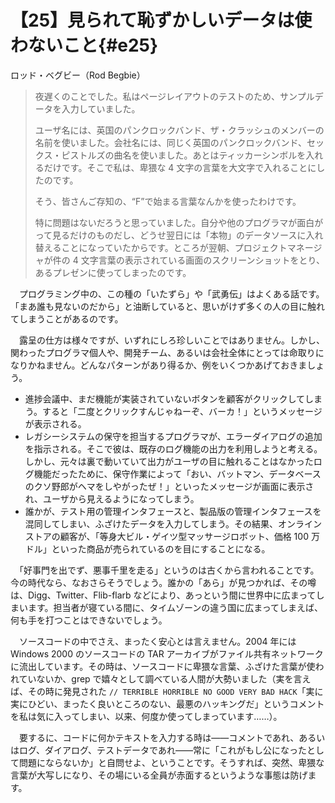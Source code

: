 # 【25】見られて恥ずかしいデータは使わないこと{#e25}

<div class="author">ロッド・ベグビー（Rod Begbie）</div>

> 夜遅くのことでした。私はページレイアウトのテストのため、サンプルデータを入力していました。
>
>ユーザ名には、英国のパンクロックバンド、ザ・クラッシュのメンバーの名前を使いました。会社名には、同じく英国のパンクロックバンド、セックス・ピストルズの曲名を使いました。あとはティッカーシンボルを入れるだけです。そこで私は、卑猥な 4 文字の言葉を大文字で入れることにしたのです。
>
>そう、皆さんご存知の、“F”で始まる言葉なんかを使ったわけです。
>
>特に問題はないだろうと思っていました。自分や他のプログラマが面白がって見るだけのものだし、どうせ翌日には「本物」のデータソースに入れ替えることになっていたからです。ところが翌朝、プロジェクトマネージャが件の 4 文字言葉の表示されている画面のスクリーンショットをとり、あるプレゼンに使ってしまったのです。

　プログラミング中の、この種の「いたずら」や「武勇伝」はよくある話です。「まあ誰も見ないのだから」と油断していると、思いがけず多くの人の目に触れてしまうことがあるのです。

　露呈の仕方は様々ですが、いずれにしろ珍しいことではありません。しかし、関わったプログラマ個人や、開発チーム、あるいは会社全体にとっては命取りになりかねません。どんなパターンがあり得るか、例をいくつかあげておきましょう。

* 進捗会議中、まだ機能が実装されていないボタンを顧客がクリックしてしまう。すると「二度とクリックすんじゃねーぞ、バーカ！」というメッセージが表示される。
* レガシーシステムの保守を担当するプログラマが、エラーダイアログの追加を指示される。そこで彼は、既存のログ機能の出力を利用しようと考える。しかし、元々は裏で動いていて出力がユーザの目に触れることはなかったログ機能だったために、保守作業によって「おい、バットマン、データベースのクソ野郎がヘマをしやがったぜ！」といったメッセージが画面に表示され、ユーザから見えるようになってしまう。
* 誰かが、テスト用の管理インタフェースと、製品版の管理インタフェースを混同してしまい、ふざけたデータを入力してしまう。その結果、オンラインストアの顧客が、「等身大ビル・ゲイツ型マッサージロボット、価格 100 万ドル」といった商品が売られているのを目にすることになる。

　「好事門を出でず、悪事千里を走る」というのは古くから言われることです。今の時代なら、なおさらそうでしょう。誰かの「あら」が見つかれば、その噂は、Digg、Twitter、Flib-flarb などにより、あっという間に世界中に広まってしまいます。担当者が寝ている間に、タイムゾーンの違う国に広まってしまえば、何も手を打つことはできないでしょう。

　ソースコードの中でさえ、まったく安心とは言えません。2004 年には Windows 2000 のソースコードの TAR アーカイブがファイル共有ネットワークに流出しています。その時は、ソースコードに卑猥な言葉、ふざけた言葉が使われていないか、grep で嬉々として調べている人間が大勢いました（実を言えば、その時に発見された `// TERRIBLE HORRIBLE NO GOOD VERY BAD HACK`「実に実にひどい、まったく良いところのない、最悪のハッキングだ」というコメントを私は気に入ってしまい、以来、何度か使ってしまっています……）。

　要するに、コードに何かテキストを入力する時は&mdash;&mdash;コメントであれ、あるいはログ、ダイアログ、テストデータであれ&mdash;&mdash;常に「これがもし公になったとして問題にならないか」と自問せよ、ということです。そうすれば、突然、卑猥な言葉が大写しになり、その場にいる全員が赤面するというような事態は防げます。
